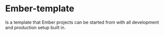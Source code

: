 # Ember-template
Is a template that Ember projects can be started from with all development and production setup built in.
